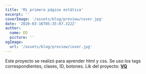 ```yaml
---
title: 'Mi primera página estática'
excerpt: ''
coverImage: '/assets/blog/preview/cover.jpg'
date: '2020-03-16T05:35:07.322Z'
author:
  name: ED
  picture: ''
ogImage:
  url: '/assets/blog/preview/cover.jpg'
---
```

Este proyecto se realizó para aprender html y css. Se uso los tags correspondientes, clases, ID, botones. Lik del proyecto: **[VQ](https://erickaldiaz.github.io/VQ/)**